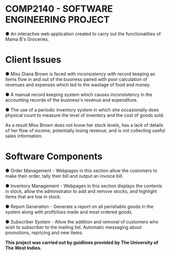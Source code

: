 # COMP2140 - SOFTWARE ENGINEERING PROJECT

  ● An interactive web application created to carry out the functionalities of Mama B's Groceries.

# Client Issues

  ● Miss Diana Brown is faced with inconsistency with record keeping as items flow in and out of the 
    business paired with poor calculation of revenues and expenses which led to the wastage of food and money. 

  ● A manual record keeping system which causes inconsistency in the accounting records of the business's revenue and expenditure.
  
  ● The use of a periodic inventory system in which she occasionally does physical count to measure the level of inventory and the cost of goods sold. 
  
   As a result Miss Brown does not know her stock levels, has a lack of details of her flow of income, potentially losing revenue, 
   and is not collecting useful sales information.
   
# Software Components

  ● Order Management - Webpages in this section allow the customers to make their order, tally their bill and output an invoice bill.
 
  ● Inventory Management - Webpages in this section displays the contents in stock, allow the administrator to add and remove stocks, 
                           and highlight items that are low in stock.

  ● Report Generation - Generate a report on all perishable goods in the system along with profit/loss made and most ordered goods.
  
  ● Subscriber System - Allow the addition and removal of customers who wish to subscriber to the mailing list. 
                        Automatic messaging about promotions, repricing and new items.
  
**This project was carried out by guidlines provided by The University of The West Indies.**
